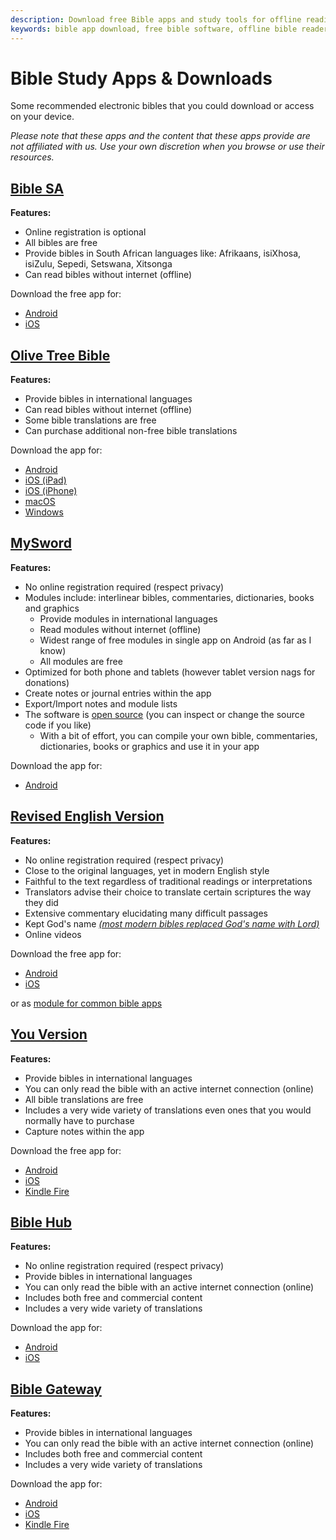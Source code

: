 ```yaml
---
description: Download free Bible apps and study tools for offline reading, interlinear translations, multiple versions, and comprehensive study resources.
keywords: bible app download, free bible software, offline bible reader, interlinear bible app, bible study tools, mobile bible apps, android bible, ios bible, bible translations app
---
```


# Bible Study Apps & Downloads

Some recommended electronic bibles that you could download or access on your device.

*Please note that these apps and the content that these apps provide are not affiliated with us. Use your own discretion when you browse or use their resources.*

## [Bible SA](https://biblesa.co.za/)

**Features:**

* Online registration is optional
* All bibles are free
* Provide bibles in South African languages like: Afrikaans, isiXhosa, isiZulu, Sepedi, Setswana, Xitsonga
* Can read bibles without internet (offline)

Download the free app for:

* [Android](https://play.google.com/store/apps/details?id=org.ubs.ibep.sa)
* [iOS](https://apps.apple.com/us/app/biblesa/id1450163410)

## [Olive Tree Bible](https://www.olivetree.com/bible-study-apps/?source=homepage-banner-main)

**Features:**

* Provide bibles in international languages
* Can read bibles without internet (offline)
* Some bible translations are free
* Can purchase additional non-free bible translations

Download the app for:

* [Android](https://play.google.com/store/apps/details?id=biblereader.olivetree&referrer=utm_source=Bible%2520Study%2520Apps%2520Page&utm_content=App)
* [iOS (iPad)](https://itunes.apple.com/app/id332615624?&referrer=click%3D96a93bae-2851-400d-ab13-c48a06ab859f)
* [iOS (iPhone)](https://itunes.apple.com/app/id332615624?&referrer=click%3D96a93bae-2851-400d-ab13-c48a06ab859f)
* [macOS](https://itunes.apple.com/us/app/biblereader/id472790630?mt=12)
* [Windows](https://www.microsoft.com/store/apps/9NRSP6BRXBZQ)

## [MySword](https://www.mysword.info/download-mysword/mysword)

**Features:**

* No online registration required (respect privacy)
* Modules include: interlinear bibles, commentaries, dictionaries, books and graphics
  * Provide modules in international languages
  * Read modules without internet (offline)
  * Widest range of free modules in single app on Android (as far as I know)
  * All modules are free
* Optimized for both phone and tablets (however tablet version nags for donations)
* Create notes or journal entries within the app
* Export/Import notes and module lists
* The software is [open source](https://github.com/topics/mysword) (you can inspect or change the source code if you like)
  * With a bit of effort, you can compile your own bible, commentaries, dictionaries, books or graphics and use it in your app

Download the app for:

* [Android](https://www.mysword.info/download-mysword/mysword)

## [Revised English Version](https://www.revisedenglishversion.com/)

**Features:**

* No online registration required (respect privacy)
* Close to the original languages, yet in modern English style
* Faithful to the text regardless of traditional readings or interpretations
* Translators advise their choice to translate certain scriptures the way they did
* Extensive commentary elucidating many difficult passages
* Kept God's name *[(most modern bibles replaced God's name with Lord)](https://eternal.family.net.za/god/father/name#yhvh)*
* Online videos

Download the free app for:

* [Android](https://play.google.com/store/apps/details?id=com.goodbarber.revapp)
* [iOS](https://apps.apple.com/us/app/rev-bible-app/id1381443899)

or as [module for common bible apps](https://www.revisedenglishversion.com/expt)

## [You Version](https://www.bible.com/)

**Features:**

* Provide bibles in international languages
* You can only read the bible with an active internet connection (online)
* All bible translations are free
* Includes a very wide variety of translations even ones that you would normally have to purchase
* Capture notes within the app

Download the free app for:

* [Android](https://app.bible.com/app-android)
* [iOS](https://app.bible.com/app-ios)
* [Kindle Fire](http://www.amazon.com/YouVersion-Bible/dp/B004MC8CA2)

## [Bible Hub](https://biblehub.com/)

**Features:**

* No online registration required (respect privacy)
* Provide bibles in international languages
* You can only read the bible with an active internet connection (online)
* Includes both free and commercial content
* Includes a very wide variety of translations

Download the app for:

* [Android](https://play.google.com/store/apps/details?id=com.biblehub.app)
* [iOS](https://itunes.apple.com/us/app/bible-hub/id1090228108?ls=1&mt=8)

## [Bible Gateway](https://www.biblegateway.com)

**Features:**

* Provide bibles in international languages
* You can only read the bible with an active internet connection (online)
* Includes both free and commercial content
* Includes a very wide variety of translations

Download the app for:

* [Android](https://play.google.com/store/apps/details?id=com.csnmedia.android.bg)
* [iOS](https://itunes.apple.com/app/apple-store/id506512797?pt=578105&ct=bgapp_main_apppage&mt=8)
* [Kindle Fire](https://www.biblegateway.com/assets/images/appinfo/amazon48.png)

